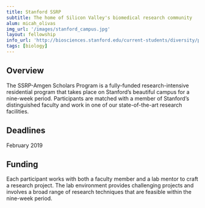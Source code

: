 ```yaml
---
title: Stanford SSRP
subtitle: The home of Silicon Valley's biomedical research community
alum: micah_olivas
img_url: '/images/stanford_campus.jpg'
layout: fellowship
info_url: 'http://biosciences.stanford.edu/current-students/diversity/programs-for-students/ssrp-amgen-scholars-program/'
tags: [biology]
---
```

## Overview
The SSRP-Amgen Scholars Program is a fully-funded research-intensive residential program that takes place on Stanford’s beautiful campus for a nine-week period. Participants are matched with a member of Stanford’s distinguished faculty and work in one of our state-of-the-art research facilities.

## Deadlines
February 2019

## Funding
Each participant works with both a faculty member and a lab mentor to craft a research project. The lab environment provides challenging projects and involves a broad range of research techniques that are feasible within the nine-week period.

